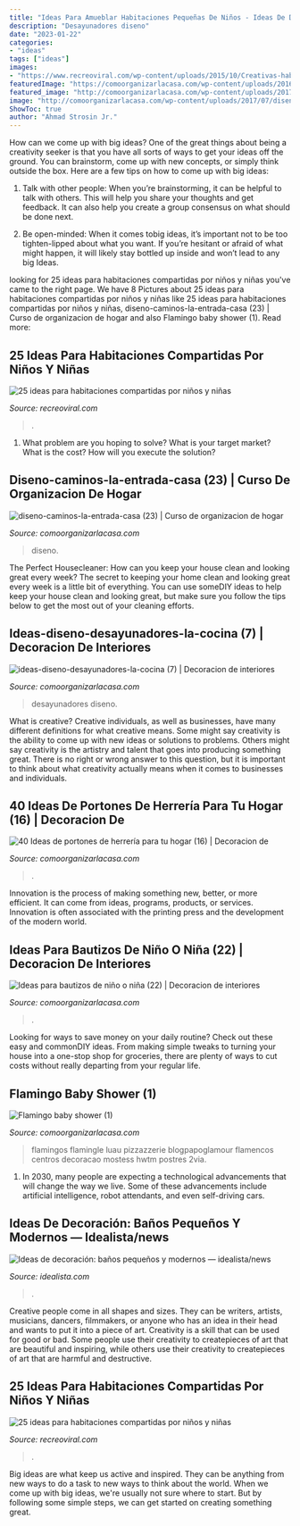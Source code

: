 ```yaml
---
title: "Ideas Para Amueblar Habitaciones Pequeñas De Niños - Ideas De Decoración: Baños Pequeños Y Modernos — Idealista/news"
description: "Desayunadores diseno"
date: "2023-01-22"
categories:
- "ideas"
tags: ["ideas"]
images:
- "https://www.recreoviral.com/wp-content/uploads/2015/10/Creativas-habitaciones-compartidas-por-niños-y-niñas-12-730x487.jpg"
featuredImage: "https://comoorganizarlacasa.com/wp-content/uploads/2016/12/Ideas-para-bautizos-de-niño-o-niña-22.jpg"
featured_image: "http://comoorganizarlacasa.com/wp-content/uploads/2017/02/40-Ideas-de-portones-de-herrería-para-tu-hogar-16.png"
image: "http://comoorganizarlacasa.com/wp-content/uploads/2017/07/diseno-caminos-la-entrada-casa-23.jpg"
ShowToc: true
author: "Ahmad Strosin Jr."
---
```



How can we come up with big ideas?
One of the great things about being a creativity seeker is that you have all sorts of ways to get your ideas off the ground. You can brainstorm, come up with new concepts, or simply think outside the box. Here are a few tips on how to come up with big ideas:
1) Talk with other people: When you’re brainstorming, it can be helpful to talk with others. This will help you share your thoughts and get feedback. It can also help you create a group consensus on what should be done next.

2) Be open-minded: When it comes tobig ideas, it’s important not to be too tighten-lipped about what you want. If you’re hesitant or afraid of what might happen, it will likely stay bottled up inside and won’t lead to any big Ideas.

	

		
looking for 25 ideas para habitaciones compartidas por niños y niñas you've came to the right page. We have 8 Pictures about 25 ideas para habitaciones compartidas por niños y niñas like 25 ideas para habitaciones compartidas por niños y niñas, diseno-caminos-la-entrada-casa (23) | Curso de organizacion de hogar and also Flamingo baby shower (1). Read more:
		
    
## 25 Ideas Para Habitaciones Compartidas Por Niños Y Niñas

<img loading=lazy src="https://www.recreoviral.com/wp-content/uploads/2015/10/Creativas-habitaciones-compartidas-por-niños-y-niñas-18.jpg" onerror="this.onerror=null;this.src='https://tse4.mm.bing.net/th?id=OIP.OSKZEfi_aVvCtsT8HO04GQHaLG&amp;pid=15.1';" alt="25 ideas para habitaciones compartidas por niños y niñas">

_Source: recreoviral.com_

>. 

	

1. What problem are you hoping to solve? What is your target market? What is the cost? How will you execute the solution?

    
## Diseno-caminos-la-entrada-casa (23) | Curso De Organizacion De Hogar

<img loading=lazy src="http://comoorganizarlacasa.com/wp-content/uploads/2017/07/diseno-caminos-la-entrada-casa-23.jpg" onerror="this.onerror=null;this.src='https://tse2.mm.bing.net/th?id=OIP.9GFwc6n-s9yZg2yfA_yQqQHaJ4&amp;pid=15.1';" alt="diseno-caminos-la-entrada-casa (23) | Curso de organizacion de hogar">

_Source: comoorganizarlacasa.com_

>diseno. 

	

The Perfect Housecleaner: How can you keep your house clean and looking great every week?
The secret to keeping your home clean and looking great every week is a little bit of everything. You can use someDIY ideas to help keep your house clean and looking great, but make sure you follow the tips below to get the most out of your cleaning efforts.

    
## Ideas-diseno-desayunadores-la-cocina (7) | Decoracion De Interiores

<img loading=lazy src="http://comoorganizarlacasa.com/wp-content/uploads/2017/09/ideas-diseno-desayunadores-la-cocina-7.jpg" onerror="this.onerror=null;this.src='https://tse4.mm.bing.net/th?id=OIP.e6KQCkgQh8gGOQ_uDdTksAHaJ4&amp;pid=15.1';" alt="ideas-diseno-desayunadores-la-cocina (7) | Decoracion de interiores">

_Source: comoorganizarlacasa.com_

>desayunadores diseno. 

	

What is creative?
Creative individuals, as well as businesses, have many different definitions for what creative means. Some might say creativity is the ability to come up with new ideas or solutions to problems. Others might say creativity is the artistry and talent that goes into producing something great. There is no right or wrong answer to this question, but it is important to think about what creativity actually means when it comes to businesses and individuals.

    
## 40 Ideas De Portones De Herrería Para Tu Hogar (16) | Decoracion De

<img loading=lazy src="http://comoorganizarlacasa.com/wp-content/uploads/2017/02/40-Ideas-de-portones-de-herrería-para-tu-hogar-16.png" onerror="this.onerror=null;this.src='https://tse2.mm.bing.net/th?id=OIP.3AqNf8k3cCMyT_sBBn7KSQHaFj&amp;pid=15.1';" alt="40 Ideas de portones de herrería para tu hogar (16) | Decoracion de">

_Source: comoorganizarlacasa.com_

>. 

	

Innovation is the process of making something new, better, or more efficient. It can come from ideas, programs, products, or services. Innovation is often associated with the printing press and the development of the modern world.

    
## Ideas Para Bautizos De Niño O Niña (22) | Decoracion De Interiores

<img loading=lazy src="https://comoorganizarlacasa.com/wp-content/uploads/2016/12/Ideas-para-bautizos-de-niño-o-niña-22.jpg" onerror="this.onerror=null;this.src='https://tse3.mm.bing.net/th?id=OIP.MEwCOtrPoaIhqAbvYNwBsQHaKv&amp;pid=15.1';" alt="Ideas para bautizos de niño o niña (22) | Decoracion de interiores">

_Source: comoorganizarlacasa.com_

>. 

	

Looking for ways to save money on your daily routine? Check out these easy and commonDIY ideas. From making simple tweaks to turning your house into a one-stop shop for groceries, there are plenty of ways to cut costs without really departing from your regular life.

    
## Flamingo Baby Shower (1)

<img loading=lazy src="https://comoorganizarlacasa.com/wp-content/uploads/2016/08/Flamingo-baby-shower-1.jpg" onerror="this.onerror=null;this.src='https://tse2.mm.bing.net/th?id=OIP.bw6irDQZ40mYTts_iOBXiwHaLB&amp;pid=15.1';" alt="Flamingo baby shower (1)">

_Source: comoorganizarlacasa.com_

>flamingos flamingle luau pizzazzerie blogpapoglamour flamencos centros decoracao mostess hwtm postres 2via. 

	

1. In 2030, many people are expecting a technological advancements that will change the way we live. Some of these advancements include artificial intelligence, robot attendants, and even self-driving cars. 

    
## Ideas De Decoración: Baños Pequeños Y Modernos — Idealista/news

<img loading=lazy src="https://st3.idealista.com/news/archivos/2013-02/bano-3_1.jpg?sv=Wyg-5eIa" onerror="this.onerror=null;this.src='https://tse1.mm.bing.net/th?id=OIP.-4RF-8JxiY2LHwlO3-L8NwHaJa&amp;pid=15.1';" alt="Ideas de decoración: baños pequeños y modernos — idealista/news">

_Source: idealista.com_

>. 

	

Creative people come in all shapes and sizes. They can be writers, artists, musicians, dancers, filmmakers, or anyone who has an idea in their head and wants to put it into a piece of art. Creativity is a skill that can be used for good or bad. Some people use their creativity to createpieces of art that are beautiful and inspiring, while others use their creativity to createpieces of art that are harmful and destructive.

    
## 25 Ideas Para Habitaciones Compartidas Por Niños Y Niñas

<img loading=lazy src="https://www.recreoviral.com/wp-content/uploads/2015/10/Creativas-habitaciones-compartidas-por-niños-y-niñas-12-730x487.jpg" onerror="this.onerror=null;this.src='https://tse1.mm.bing.net/th?id=OIP.Wsef2xHV58KV9yJyMPZvkwHaE8&amp;pid=15.1';" alt="25 ideas para habitaciones compartidas por niños y niñas">

_Source: recreoviral.com_

>. 

	

Big ideas are what keep us active and inspired. They can be anything from new ways to do a task to new ways to think about the world. When we come up with big ideas, we're usually not sure where to start. But by following some simple steps, we can get started on creating something great.

